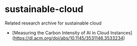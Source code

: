 # sustainable-cloud
Related research archive for sustainable cloud


- [Measuring the Carbon Intensity of AI in Cloud Instances] (https://dl.acm.org/doi/abs/10.1145/3531146.3533234)
